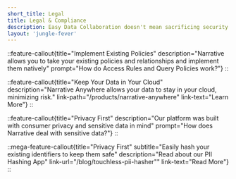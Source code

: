 ```yaml
---
short_title: Legal
title: Legal & Compliance
description: Easy Data Collaboration doesn't mean sacrificing security or compliance. Narrative's platform is built to meet the needs of legal and compliance teams.
layout: 'jungle-fever'
---
```


::feature-callout{title="Implement Existing Policies" description="Narrative allows you to take your existing policies and relationships and implement them natively" prompt="How do Access Rules and Query Policies work?"}
::

::feature-callout{title="Keep Your Data in Your Cloud" description="Narrative Anywhere allows your data to stay in your cloud, minimizing risk." link-path="/products/narrative-anywhere" link-text="Learn More"}
::

::feature-callout{title="Privacy First" description="Our platform was built with consumer privacy and sensitive data in mind" prompt="How does Narrative deal with sensitive data?"}
::

::mega-feature-callout{title="Privacy First" subtitle="Easily hash your existing identifiers to keep them safe" description="Read about our PII Hashing App" link-url="/blog/touchless-pii-hasher"" link-text="Read More"}
::
